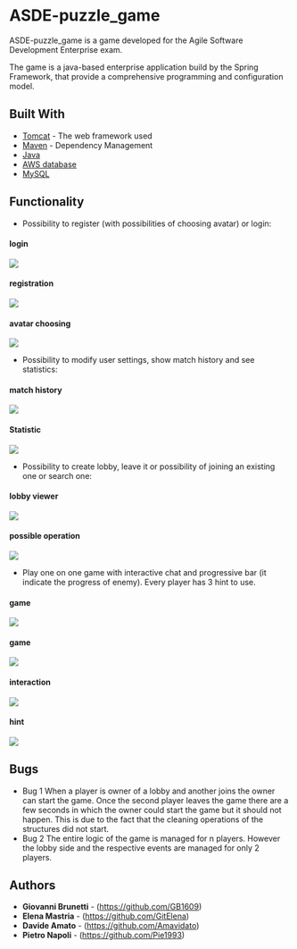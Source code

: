 # ASDE-puzzle_game
ASDE-puzzle_game is a game developed for the Agile Software Development Enterprise exam.

The game is a java-based enterprise application build by the Spring Framework, 
that provide a comprehensive programming and configuration model.

## Built With

* [Tomcat](http://tomcat.apache.org/) - The web framework used
* [Maven](https://maven.apache.org/) - Dependency Management
* [Java](https://www.java.com/en/download/)
* [AWS database](https://www.awseducate.com/student/s/)
* [MySQL](https://www.mysql.com/it/)


## Functionality

* Possibility to register (with possibilities of choosing avatar) or login:
<h4> login</h4>
<img src="document_resources/login.png">
<h4> registration</h4>
<img src="document_resources/registration.png">
<h4> avatar choosing</h4>
<img src="document_resources/chooseAvatars.png">

* Possibility to modify user settings, show match history and see statistics:

<h4>match history</h4>
<img src="document_resources/history.png">
<h4> Statistic</h4>
<img src="document_resources/statistic.png">

* Possibility to create lobby, leave it or possibility of joining an existing one or search one:

<h4>lobby viewer</h4>
<img src="document_resources/lobby.png">

<h4>possible operation</h4>
<img src="document_resources/operationLobby.png">

* Play one on one game with interactive chat and progressive bar (it indicate the progress of enemy). Every player has 3 hint to use.
<h4>game</h4>
<img src="document_resources/game.png">
<h4>game</h4>
<img src="document_resources/game.png">
<h4>interaction</h4>
<img src="document_resources/chat.png">
<h4>hint</h4>
<img src="document_resources/hint.png">






## Bugs
* Bug 1
When a player is owner of a lobby and another joins the owner can start the game. Once the second player leaves the game there are a few seconds in which the owner could start the game but it should not happen. This is due to the fact that the cleaning operations of the structures did not start.
* Bug 2
The entire logic of the game is managed for n players. However the lobby side and the respective events are managed for only 2 players.

## Authors

* **Giovanni Brunetti** - (https://github.com/GB1609)
* **Elena Mastria** - (https://github.com/GitElena)
* **Davide Amato** - (https://github.com/Amavidato)
* **Pietro Napoli** - (https://github.com/Pie1993)
